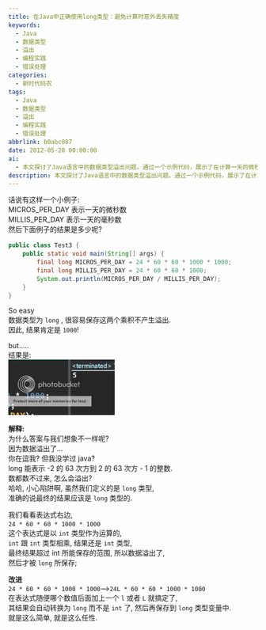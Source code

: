 ```yaml
---
title: 在Java中正确使用long类型：避免计算时意外丢失精度
keywords:
  - Java
  - 数据类型
  - 溢出
  - 编程实践
  - 错误处理
categories:
  - 新时代码农
tags:
  - Java
  - 数据类型
  - 溢出
  - 编程实践
  - 错误处理
abbrlink: b0abc087
date: 2012-05-20 00:00:00
ai:
  - 本文探讨了Java语言中的数据类型溢出问题。通过一个示例代码，展示了在计算一天的微秒数和毫秒数时，由于没有正确指定数值类型为`long`，导致结果超出`int`类型的范围，从而引发数据溢出的情况。文章解释了如何避免这种陷阱，并提供了改进后的代码示例。
description: 本文探讨了Java语言中的数据类型溢出问题。通过一个示例代码，展示了在计算一天的微秒数和毫秒数时，由于没有正确指定数值类型为`long`，导致结果超出`int`类型的范围，从而引发数据溢出的情况。文章解释了如何避免这种陷阱，并提供了改进后的代码示例。
---
```


话说有这样一个小例子:  
MICROS_PER_DAY 表示一天的微秒数  
MILLIS_PER_DAY 表示一天的毫秒数  
然后下面例子的结果是多少呢?

```java
public class Test3 {
    public static void main(String[] args) {
        final long MICROS_PER_DAY = 24 * 60 * 60 * 1000 * 1000;
        final long MILLIS_PER_DAY = 24 * 60 * 60 * 1000;
        System.out.println(MICROS_PER_DAY / MILLIS_PER_DAY);
    }
}
```

So easy  
数据类型为 `long` , 很容易保存这两个乘积不产生溢出.  
因此, 结果肯定是 `1000`!

but…..  
结果是:  
![20241229154732_wTbwOPoH.webp](./java-basic-10/20241229154732_wTbwOPoH.webp)

**解释:**  
为什么答案与我们想象不一样呢?  
因为数据溢出了…  
你在逗我? 但我没学过 java?  
long 能表示 -2 的 63 次方到 2 的 63 次方 - 1 的整数.  
数都数不过来, 怎么会溢出?  
哈哈, 小心陷阱啊, 虽然我们定义的是 `long` 类型,  
准确的说最终的结果应该是 `long` 类型的.

我们看看表达式右边,  
`24 * 60 * 60 * 1000 * 1000`  
这个表达式是以 `int` 类型作为运算的,  
`int` 跟 `int` 类型相乘, 结果还是 `int` 类型,  
最终结果超过 int 所能保存的范围, 所以数据溢出了,  
然后才被 `long` 所保存;

**改进**  
`24 * 60 * 60 * 1000 * 1000`–>`24L * 60 * 60 * 1000 * 1000`  
在表达式随便哪个数值后面加上一个 `l` 或者 `L` 就搞定了,  
其结果会自动转换为 `long` 而不是 `int` 了, 然后再保存到 `long` 类型变量中.  
就是这么简单, 就是这么任性.
